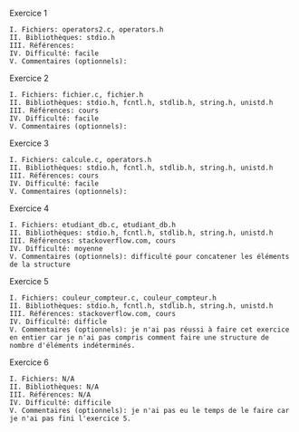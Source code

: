 Exercice 1

	I. Fichiers: operators2.c, operators.h
	II. Bibliothèques: stdio.h
	III. Références: 
	IV. Difficulté: facile
	V. Commentaires (optionnels):
	

Exercice 2

	I. Fichiers: fichier.c, fichier.h
	II. Bibliothèques: stdio.h, fcntl.h, stdlib.h, string.h, unistd.h
	III. Références: cours
	IV. Difficulté: facile
	V. Commentaires (optionnels):

Exercice 3

	I. Fichiers: calcule.c, operators.h
	II. Bibliothèques: stdio.h, fcntl.h, stdlib.h, string.h, unistd.h
	III. Références: cours
	IV. Difficulté: facile
	V. Commentaires (optionnels):

Exercice 4

	I. Fichiers: etudiant_db.c, etudiant_db.h
	II. Bibliothèques: stdio.h, fcntl.h, stdlib.h, string.h, unistd.h
	III. Références: stackoverflow.com, cours
	IV. Difficulté: moyenne
	V. Commentaires (optionnels): difficulté pour concatener les éléments de la structure 

Exercice 5

	I. Fichiers: couleur_compteur.c, couleur_compteur.h
	II. Bibliothèques: stdio.h, fcntl.h, stdlib.h, string.h, unistd.h
	III. Références: stackoverflow.com, cours
	IV. Difficulté: difficle
	V. Commentaires (optionnels): je n'ai pas réussi à faire cet exercice en entier car je n'ai pas compris comment faire une structure de nombre d'éléments indéterminés. 

Exercice 6

	I. Fichiers: N/A
	II. Bibliothèques: N/A
	III. Références: N/A
	IV. Difficulté: difficile
	V. Commentaires (optionnels): je n'ai pas eu le temps de le faire car je n'ai pas fini l'exercice 5.
